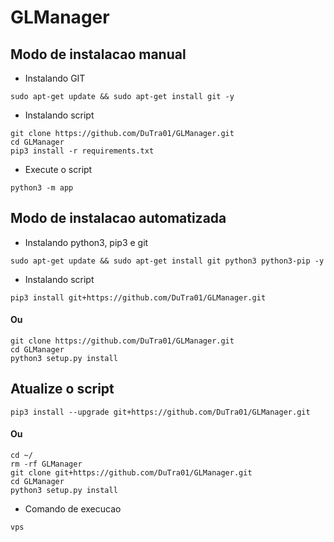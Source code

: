 # GLManager

## Modo de instalacao manual

* Instalando GIT 

```
sudo apt-get update && sudo apt-get install git -y
```

* Instalando script
```
git clone https://github.com/DuTra01/GLManager.git
cd GLManager
pip3 install -r requirements.txt
```

* Execute o script
```
python3 -m app
```

## Modo de instalacao automatizada

* Instalando python3, pip3 e git
```
sudo apt-get update && sudo apt-get install git python3 python3-pip -y
``` 

* Instalando script
```
pip3 install git+https://github.com/DuTra01/GLManager.git
```
#### Ou
```
git clone https://github.com/DuTra01/GLManager.git
cd GLManager
python3 setup.py install
```

## Atualize o script
```
pip3 install --upgrade git+https://github.com/DuTra01/GLManager.git
```
#### Ou
```
cd ~/
rm -rf GLManager
git clone git+https://github.com/DuTra01/GLManager.git
cd GLManager
python3 setup.py install
```

* Comando de execucao
```
vps
```